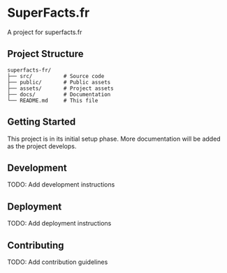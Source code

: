 # SuperFacts.fr

A project for superfacts.fr

## Project Structure

```
superfacts-fr/
├── src/          # Source code
├── public/       # Public assets
├── assets/       # Project assets
├── docs/         # Documentation
└── README.md     # This file
```

## Getting Started

This project is in its initial setup phase. More documentation will be added as the project develops.

## Development

TODO: Add development instructions

## Deployment

TODO: Add deployment instructions

## Contributing

TODO: Add contribution guidelines
